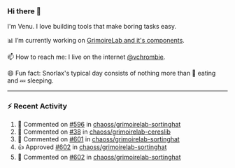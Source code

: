 ### Hi there 👋

I'm Venu. I love building tools that make boring tasks easy.

📊 I’m currently working on [GrimoireLab and it's components](https://chaoss.github.io/grimoirelab).

📫 How to reach me: I live on the internet [@vchrombie](https://www.google.co.in/search?q=vchrombie).

😄 Fun fact: Snorlax's typical day consists of nothing more than :doughnut: eating and :zzz: sleeping.

---

### :zap: Recent Activity

<!--RECENT_ACTIVITY:start-->
1. 💬 Commented on [#596](https://github.com/chaoss/grimoirelab-sortinghat/pull/596#issuecomment-1051256473) in [chaoss/grimoirelab-sortinghat](https://github.com/chaoss/grimoirelab-sortinghat)
2. 💬 Commented on [#38](https://github.com/chaoss/grimoirelab-cereslib/pull/38#issuecomment-1050252232) in [chaoss/grimoirelab-cereslib](https://github.com/chaoss/grimoirelab-cereslib)
3. 💬 Commented on [#601](https://github.com/chaoss/grimoirelab-sortinghat/pull/601#issuecomment-1050248993) in [chaoss/grimoirelab-sortinghat](https://github.com/chaoss/grimoirelab-sortinghat)
4. 👍 Approved [#602](https://github.com/chaoss/grimoirelab-sortinghat/pull/602#pullrequestreview-892225840) in [chaoss/grimoirelab-sortinghat](https://github.com/chaoss/grimoirelab-sortinghat)
5. 💬 Commented on [#602](https://github.com/chaoss/grimoirelab-sortinghat/pull/602#discussion_r813725761) in [chaoss/grimoirelab-sortinghat](https://github.com/chaoss/grimoirelab-sortinghat)
<!--RECENT_ACTIVITY:end-->

<!--
**vchrombie/vchrombie** is a ✨ _special_ ✨ repository because its `README.md` (this file) appears on your GitHub profile.

Here are some ideas to get you started:

- 🔭 I’m currently working on ...
- 🌱 I’m currently learning ...
- 👯 I’m looking to collaborate on ...
- 🤔 I’m looking for help with ...
- 💬 Ask me about ...
- 📫 How to reach me: ...
- 😄 Pronouns: ...
- ⚡ Fun fact: ...
-->
